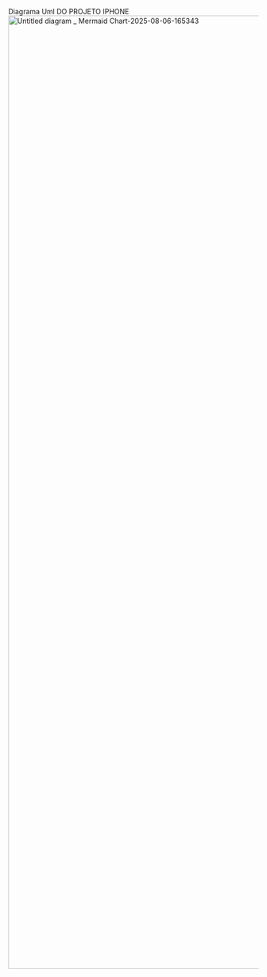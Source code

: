 Diagrama Uml DO PROJETO IPHONE 
<img width="3840" height="1920" alt="Untitled diagram _ Mermaid Chart-2025-08-06-165343" src="https://github.com/user-attachments/assets/9e982306-6810-4491-a7a4-b48971bb938e" />
